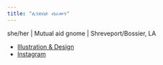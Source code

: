 ```yaml
---
title: "ሊንድሰይ ብራውን"
---
```


she/her | Mutual aid gnome | Shreveport/Bossier, LA

- [Illustration & Design](https://lindsthinks.com/)
- [Instagram](https://www.instagram.com/lindsthinks/)

